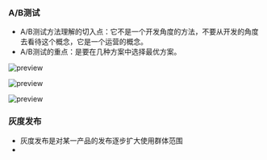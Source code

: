 ### A/B测试

* A/B测试方法理解的切入点：它不是一个开发角度的方法，不要从开发的角度去看待这个概念，它是一个运营的概念。
* A/B测试的重点：是要在几种方案中选择最优方案。

![preview](https://pic2.zhimg.com/v2-11077994efe44dbf82e6512608dd2260_r.jpg)



![preview](https://pic4.zhimg.com/v2-993fd08562aba720dea3b38104e0a06e_r.jpg)



![preview](https://pic4.zhimg.com/v2-993fd08562aba720dea3b38104e0a06e_r.jpg)







### 灰度发布

* 灰度发布是对某一产品的发布逐步扩大使用群体范围
* 

